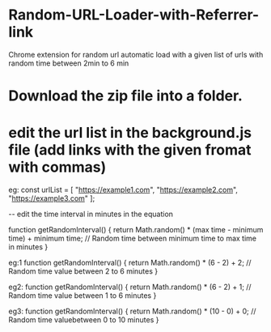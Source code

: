 # Random-URL-Loader-with-Referrer-link
Chrome extension for random url automatic load with a given list of urls with random time between 2min to 6 min

# Download the zip file into a folder.
# edit the url list in the background.js file (add links with the given fromat with commas)

eg: const urlList = [
  "https://example1.com",
  "https://example2.com",
  "https://example3.com"
];

-- edit the time interval in minutes in the equation

function getRandomInterval() {
  return Math.random() * (max time - minimum time) + minimum time; // Random time between minimum time to max time in minutes
}


eg:1
function getRandomInterval() {
  return Math.random() * (6 - 2) + 2; // Random time value between 2 to 6 minutes
}

eg2:
function getRandomInterval() {
  return Math.random() * (6 - 2) + 1; // Random time value between 1 to 6 minutes
}

eg3:
function getRandomInterval() {
  return Math.random() * (10 - 0) + 0; // Random time valuebetween 0 to 10 minutes
}


